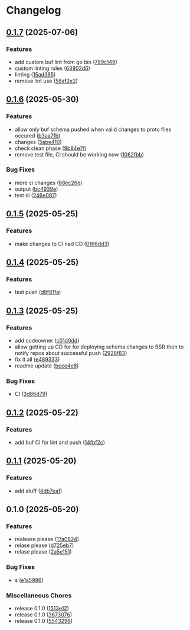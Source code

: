 # Changelog

## [0.1.7](https://github.com/TimKotowski/schema-registry/compare/v0.1.6...v0.1.7) (2025-07-06)


### Features

* add custom buf lint from go bin ([789c149](https://github.com/TimKotowski/schema-registry/commit/789c14957baf240a62c1a2fe876136375805625a))
* custom linting rules ([63902d6](https://github.com/TimKotowski/schema-registry/commit/63902d6a77ef2cace243db405c4e805936800bed))
* linting ([15ad385](https://github.com/TimKotowski/schema-registry/commit/15ad385db1e0c40eebaa71c67926257f1edc291e))
* remove lint use ([58af2e2](https://github.com/TimKotowski/schema-registry/commit/58af2e20ac0bf23fa58192ba93009570ce2d29c9))

## [0.1.6](https://github.com/TimKotowski/schema-registry/compare/v0.1.5...v0.1.6) (2025-05-30)


### Features

* allow only buf schema pushed when valid changes to proto files occured ([b3aa7fb](https://github.com/TimKotowski/schema-registry/commit/b3aa7fb3bcd4376d7f25ad224f9beca006405d5f))
* changes ([5abe410](https://github.com/TimKotowski/schema-registry/commit/5abe41014c9255bf1bb57fe981a962bfcaf070ca))
* check clean phase ([9b84e7f](https://github.com/TimKotowski/schema-registry/commit/9b84e7f4435cdaca37d83f1a2dcdf84df5aa4520))
* remove test file, CI should be working now ([1062fbb](https://github.com/TimKotowski/schema-registry/commit/1062fbb7770348f408be0b97ad641c2ba3c92d07))


### Bug Fixes

* more ci changes ([68ec26e](https://github.com/TimKotowski/schema-registry/commit/68ec26ee9a3b4dccb01e677403b15c1d7c1e1af7))
* output ([bc4939e](https://github.com/TimKotowski/schema-registry/commit/bc4939ecdfb83e597d8f66a038543ea8ec6a7118))
* test ci ([246e097](https://github.com/TimKotowski/schema-registry/commit/246e09755cb1c6e7a775f8b3ee77885c8dc83a25))

## [0.1.5](https://github.com/TimKotowski/schema-registry/compare/v0.1.4...v0.1.5) (2025-05-25)


### Features

* make changes to CI nad CD ([0166dd3](https://github.com/TimKotowski/schema-registry/commit/0166dd380ceaf6ab0d5120166012ca800dff8f2b))

## [0.1.4](https://github.com/TimKotowski/schema-registry/compare/v0.1.3...v0.1.4) (2025-05-25)


### Features

* test push ([d8f81fa](https://github.com/TimKotowski/schema-registry/commit/d8f81faa925200772f29f05d382b2d73f0b0282b))

## [0.1.3](https://github.com/TimKotowski/schema-registry/compare/v0.1.2...v0.1.3) (2025-05-25)


### Features

* add codeowner ([c01d0dd](https://github.com/TimKotowski/schema-registry/commit/c01d0dd3d1b8b02213069b4c944c74bc1323620c))
* allow getting up CD for for deploying schema changes to BSR then to notify repos about successful push ([2928f83](https://github.com/TimKotowski/schema-registry/commit/2928f8399fad357307bbaa08fad6a7b59885e72d))
* fix it all ([e489333](https://github.com/TimKotowski/schema-registry/commit/e48933394e9330fe5fd7f28e25c294f94595b76a))
* readme update ([bcce4e8](https://github.com/TimKotowski/schema-registry/commit/bcce4e8dda0ad9adaeef17a5bd693c697e133c37))


### Bug Fixes

* CI ([3d86d79](https://github.com/TimKotowski/schema-registry/commit/3d86d79c43dd0328fcd0fb9433fc102e64c0ed4a))

## [0.1.2](https://github.com/TimKotowski/schema-registry/compare/v0.1.1...v0.1.2) (2025-05-22)


### Features

* add buf CI for lint and push ([14fbf2c](https://github.com/TimKotowski/schema-registry/commit/14fbf2c1a87d9ecf2df77c8115c89181ee920f52))

## [0.1.1](https://github.com/TimKotowski/schema-registry/compare/v0.1.0...v0.1.1) (2025-05-20)


### Features

* add stuff ([4db7ea1](https://github.com/TimKotowski/schema-registry/commit/4db7ea1a6c916d6cd9d26a6afa654cd2ce5c0db6))

## 0.1.0 (2025-05-20)


### Features

* realease please ([17a0824](https://github.com/TimKotowski/schema-registry/commit/17a082483f50f00df5aff7a53088c2c3e34782d3))
* relase please ([d725eb7](https://github.com/TimKotowski/schema-registry/commit/d725eb7e204f900be51f69d7526edbb16818a316))
* relase please ([2a5e151](https://github.com/TimKotowski/schema-registry/commit/2a5e1514d17dca563b5cb18d0e32f8967b2dbe48))


### Bug Fixes

* s ([e1a5996](https://github.com/TimKotowski/schema-registry/commit/e1a5996248d2b97c180a275401757e33c92b72b2))


### Miscellaneous Chores

* release 0.1.0 ([1513e12](https://github.com/TimKotowski/schema-registry/commit/1513e12a4518183955d7b26b3640b13e512bf620))
* release 0.1.0 ([3673076](https://github.com/TimKotowski/schema-registry/commit/36730762a5dcf788bb64da577be696519f65c49d))
* release 0.1.0 ([5543296](https://github.com/TimKotowski/schema-registry/commit/5543296894eb756eda2bdb53ac46be62c8e0f7b2))
